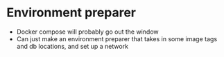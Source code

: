 # Environment preparer
* Docker compose will probably go out the window
* Can just make an environment preparer that takes in some image tags and db locations, and set up a network